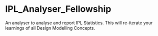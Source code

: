 # IPL_Analyser_Fellowship
An analyser to analyse and report IPL Statistics. This will re-iterate your learnings of all Design Modelling Concepts.

